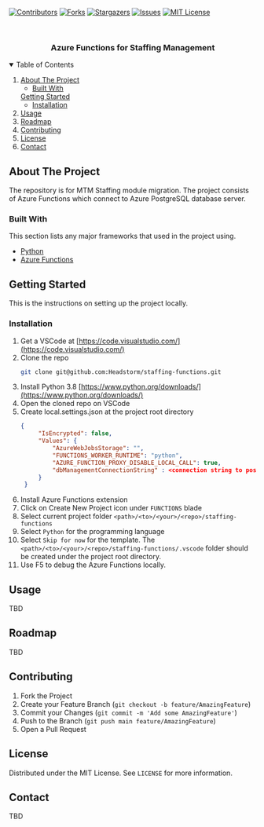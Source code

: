 <!--
*** Thanks for checking out the Best-README-Template. If you have a suggestion
*** that would make this better, please fork the repo and create a pull request
*** or simply open an issue with the tag "enhancement".
*** Thanks again! Now go create something AMAZING! :D
-->



<!-- PROJECT SHIELDS -->
<!--
*** I'm using markdown "reference style" links for readability.
*** Reference links are enclosed in brackets [ ] instead of parentheses ( ).
*** See the bottom of this document for the declaration of the reference variables
*** for contributors-url, forks-url, etc. This is an optional, concise syntax you may use.
*** https://www.markdownguide.org/basic-syntax/#reference-style-links
-->
[![Contributors][contributors-shield]][contributors-url]
[![Forks][forks-shield]][forks-url]
[![Stargazers][stars-shield]][stars-url]
[![Issues][issues-shield]][issues-url]
[![MIT License][license-shield]][license-url]



<!-- PROJECT LOGO -->
<br />
<p align="center">
  <h3 align="center">Azure Functions for Staffing Management</h3>

<!-- TABLE OF CONTENTS -->
<details open="open">
  <summary>Table of Contents</summary>
  <ol>
    <li>
      <a href="#about-the-project">About The Project</a>
      <ul>
        <li><a href="#built-with">Built With</a></li>
      </ul>
      <a href="#getting-started">Getting Started</a>
      <ul>
        <li><a href="#installation">Installation</a></li>
      </ul>
    </li>
    <li><a href="#usage">Usage</a></li>
    <li><a href="#roadmap">Roadmap</a></li>
    <li><a href="#contributing">Contributing</a></li>
    <li><a href="#license">License</a></li>
    <li><a href="#contact">Contact</a></li>
    <!-- <li><a href="#acknowledgements">Acknowledgements</a></li> -->
  </ol>
</details>



<!-- ABOUT THE PROJECT -->
## About The Project

The repository is for MTM Staffing module migration. The project consists of Azure Functions which connect to Azure PostgreSQL database server. 

### Built With

This section lists any major frameworks that used in the project using.
* [Python](https://www.python.org/)
* [Azure Functions](https://azure.microsoft.com/en-us/services/functions/#overview)

<!-- GETTING STARTED -->
## Getting Started

This is the instructions on setting up the project locally.

### Installation

1. Get a VSCode at [https://code.visualstudio.com/](https://code.visualstudio.com/)
2. Clone the repo
   ```sh
   git clone git@github.com:Headstorm/staffing-functions.git
   ```
3. Install Python 3.8 [https://www.python.org/downloads/](https://www.python.org/downloads/)
4. Open the cloned repo on VSCode
5. Create local.settings.json at the project root directory
   ```json
   {
        "IsEncrypted": false,
        "Values": {
            "AzureWebJobsStorage": "",
            "FUNCTIONS_WORKER_RUNTIME": "python",
            "AZURE_FUNCTION_PROXY_DISABLE_LOCAL_CALL": true,
            "dbManagementConnectionString" : <connection string to postgresql from azure portal>
        }
    }
   ```
6. Install Azure Functions extension
7. Click on Create New Project icon under ```FUNCTIONS``` blade
8. Select current project folder ```<path>/<to>/<your>/<repo>/staffing-functions```
9. Select ```Python``` for the programming language
10. Select ```Skip for now``` for the template. The ```<path>/<to>/<your>/<repo>/staffing-functions/.vscode``` folder should be created under the project root directory.
11. Use F5 to debug the Azure Functions locally.


<!-- USAGE EXAMPLES -->
## Usage

TBD



<!-- ROADMAP -->
## Roadmap

TBD



<!-- CONTRIBUTING -->
## Contributing

1. Fork the Project
2. Create your Feature Branch (`git checkout -b feature/AmazingFeature`)
3. Commit your Changes (`git commit -m 'Add some AmazingFeature'`)
4. Push to the Branch (`git push main feature/AmazingFeature`)
5. Open a Pull Request



<!-- LICENSE -->
## License

Distributed under the MIT License. See `LICENSE` for more information.



<!-- CONTACT -->
## Contact

TBD





<!-- MARKDOWN LINKS & IMAGES -->
<!-- https://www.markdownguide.org/basic-syntax/#reference-style-links -->
[contributors-shield]: https://img.shields.io/github/contributors/othneildrew/Best-README-Template.svg?style=for-the-badge
[contributors-url]: https://github.com/othneildrew/Best-README-Template/graphs/contributors
[forks-shield]: https://img.shields.io/github/forks/othneildrew/Best-README-Template.svg?style=for-the-badge
[forks-url]: https://github.com/othneildrew/Best-README-Template/network/members
[stars-shield]: https://img.shields.io/github/stars/othneildrew/Best-README-Template.svg?style=for-the-badge
[stars-url]: https://github.com/othneildrew/Best-README-Template/stargazers
[issues-shield]: https://img.shields.io/github/issues/othneildrew/Best-README-Template.svg?style=for-the-badge
[issues-url]: https://github.com/othneildrew/Best-README-Template/issues
[license-shield]: https://img.shields.io/github/license/othneildrew/Best-README-Template.svg?style=for-the-badge
[license-url]: https://github.com/othneildrew/Best-README-Template/blob/master/LICENSE.txt
[linkedin-shield]: https://img.shields.io/badge/-LinkedIn-black.svg?style=for-the-badge&logo=linkedin&colorB=555
[linkedin-url]: https://linkedin.com/in/othneildrew
[product-screenshot]: images/screenshot.png


